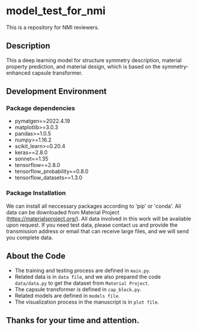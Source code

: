 # model_test_for_nmi
This is a repository for NMI reviewers.

## Description
This a deep learning model for structure symmetry description, material property prediction, and material design, which is based on the symmetry-enhanced capsule transformer.

## Development Environment
### Package dependencies

- pymatgen==2022.4.19
- matplotlib>=3.0.3
- pandas>=1.0.5
- numpy>=1.16.2
- scikit_learn>=0.20.4
- keras==2.8.0
- sonnet==1.35
- tensorflow==2.8.0
- tensorflow_probability==0.8.0
- tensorflow_datasets==1.3.0

### Package Installation
We can install all neccessary packages according to 'pip' or 'conda'. 
All data can be downloaded from Material Project (https://materialsproject.org/). 
All data involved in this work will be available upon request.
If you need test data, please contact us and provide the transmission address or email that can receive large files, and we will send you complete data. 

## About the Code
- The training and testing process are defined in `main.py`.
- Related data is in `data file`, and we also prepared the code `data/data.py` to get the dataset from `Material Project`.
- The capsule transformer is defined in `cap_block.py`.
- Related models are defined in `models file`.
- The visualization process in the manuscript is in `plot file`.

## Thanks for your time and attention.
